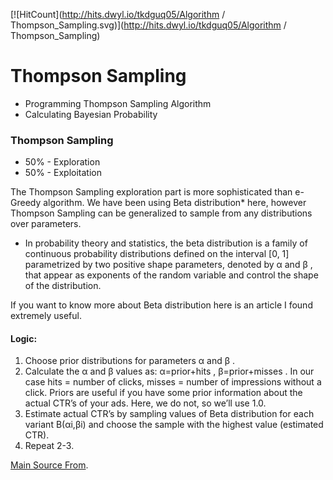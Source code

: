 [![HitCount](http://hits.dwyl.io/tkdguq05/Algorithm / Thompson_Sampling.svg)](http://hits.dwyl.io/tkdguq05/Algorithm / Thompson_Sampling)

# Thompson Sampling
 - Programming Thompson Sampling Algorithm
 - Calculating Bayesian Probability
 
### Thompson Sampling
- 50% - Exploration
- 50% - Exploitation

The Thompson Sampling exploration part is more sophisticated than e-Greedy algorithm. We have been using Beta distribution* here, however Thompson Sampling can be generalized to sample from any distributions over parameters.

* In probability theory and statistics, the beta distribution is a family of continuous probability distributions defined on the interval [0, 1] parametrized by two positive shape parameters, denoted by  α  and  β , that appear as exponents of the random variable and control the shape of the distribution.

If you want to know more about Beta distribution here is an article I found extremely useful.

#### Logic:

1) Choose prior distributions for parameters  α  and  β .
2) Calculate the  α  and  β  values as:  α=prior+hits ,  β=prior+misses . In our case hits = number of clicks, misses = number of impressions without a click. Priors are useful if you have some prior information about the actual CTR’s of your ads. Here, we do not, so we’ll use 1.0.
3) Estimate actual CTR’s by sampling values of Beta distribution for each variant  B(αi,βi)  and choose the sample with the highest value (estimated CTR).
4) Repeat 2-3.


<a href="https://www.kaggle.com/ruslankl/how-to-deal-with-multi-armed-bandit-problem">Main Source From</a>.
